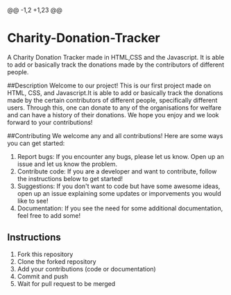 @@ -1,2 +1,23 @@
# Charity-Donation-Tracker
A Charity Donation Tracker made in HTML,CSS and the Javascript. It is able to add or basically track the donations made by the contributors of different people.

##Description
Welcome to our project! This is our first project made on HTML, CSS, and Javascript.It is able to add or basically track the donations made by the certain contributors of different people, specifically different users. Through this, one can donate to any of the organisations for welfare and can have a history of their donations. We hope you enjoy and we look forward to your contributions!

##Contributing
We welcome any and all contributions! Here are some ways you can get started:
1. Report bugs: If you encounter any bugs, please let us know. Open up an issue and let us know the problem.
2. Contribute code: If you are a developer and want to contribute, follow the instructions below to get started!
3. Suggestions: If you don't want to code but have some awesome ideas, open up an issue explaining some updates or imporvements you would like to see!
4. Documentation: If you see the need for some additional documentation, feel free to add some!

## Instructions
1. Fork this repository
2. Clone the forked repository
3. Add your contributions (code or documentation)
4. Commit and push
5. Wait for pull request to be merged







